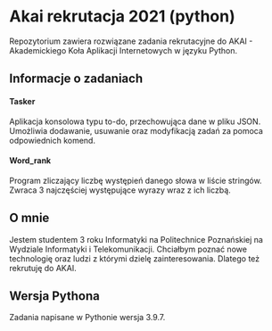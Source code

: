 # Akai rekrutacja 2021 (python)
Repozytorium zawiera rozwiązane zadania rekrutacyjne do AKAI - Akademickiego Koła Aplikacji Internetowych w języku Python.

## Informacje o zadaniach

#### Tasker
Aplikacja konsolowa typu to-do, przechowująca dane w pliku JSON. Umożliwia dodawanie, usuwanie oraz modyfikacją zadań za pomoca odpowiednich komend.

#### Word_rank
Program zliczający liczbę występień danego słowa w liście stringów. Zwraca 3 najczęściej występujące wyrazy wraz z ich liczbą.

## O mnie
Jestem studentem 3 roku Informatyki na Politechnice Poznańskiej na Wydziale Informatyki i Telekomunikacji. Chciałbym poznać nowe technologię oraz ludzi z którymi dzielę zainteresowania. Dlatego też rekrutuję do AKAI.

## Wersja Pythona
Zadania napisane w Pythonie wersja 3.9.7.
